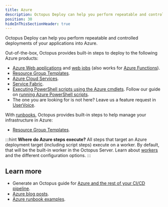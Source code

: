 ```yaml
---
title: Azure
description: Octopus Deploy can help you perform repeatable and controlled deployments of your applications into Azure.
position: 30
hideInThisSectionHeader: true
---
```


Octopus Deploy can help you perform repeatable and controlled deployments of your applications into Azure.

Out-of-the-box, Octopus provides built-in steps to deploy to the following Azure products:

- [Azure Web applications](/docs/deployments/azure/deploying-a-package-to-an-azure-web-app/index.md) and [web jobs](/docs/deployments/azure/deploying-a-package-to-an-azure-web-app/deploying-web-jobs.md) (also works for [Azure Functions](https://octopus.com/blog/azure-functions)).
- [Resource Group Templates](/docs/runbooks/runbook-examples/azure/resource-groups/index.md).
- [Azure Cloud Services](/docs/deployments/azure/cloud-services/index.md).
- [Service Fabric](/docs/deployments/azure/deploying-to-service-fabric/index.md).
- [Executing PowerShell scripts using the Azure cmdlets](/docs/deployments/custom-scripts/azure-powershell-scripts.md). Follow our guide on [running Azure PowerShell scripts](/docs/deployments/azure/running-azure-powershell/index.md).
- The one you are looking for is not here? Leave us a feature request in [UserVoice](https://octopusdeploy.uservoice.com/).

With [runbooks](/docs/runbooks/index.md), Octopus provides built-in steps to help manage your infrastructure in Azure:
- [Resource Group Templates](/docs/runbooks/runbook-examples/azure/resource-groups/index.md).

:::hint
**Where do Azure steps execute?**
All steps that target an Azure deployment target (including script steps) execute on a worker.  By default, that will be the built-in worker in the Octopus Server. Learn about [workers](/docs/infrastructure/workers/index.md) and the different configuration options.
:::

## Learn more

- Generate an Octopus guide for [Azure and the rest of your CI/CD pipeline](https://octopus.com/docs/guides?destination=Azure%20websites).
- [Azure blog posts](https://octopus.com/blog/tag/azure).
- [Azure runbook examples](/docs/runbooks/runbook-examples/azure/index.md).
